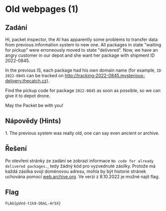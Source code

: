 # Old webpages (1)

## Zadání

Hi, packet inspector, the AI has apparently some problems to transfer data from previous information system to new one. All packages in state "waiting for pickup" were erroneously moved to state "delivered". Now, we have an angry customer in our depot and she want her package with shipment ID 2022-0845.

In the previous IS, each package had his own domain name (for example, `ID 2022-0845` can be tracked on <http://tracking-2022-0845.mysterious-delivery.thecatch.cz)>.

Find the pickup code for package `2022-0845` as soon as possible, so we can give it to depot drone.

May the Packet be with you!

## Nápovědy (Hints)

1\. The previous system was really old, one can say even ancient or archive.

## Řešení

Po otevření stránky ze zadání se zobrazí informace `No code for already delivered packages.`, tedy žádný kód pro vyzvednuté zásilky. Protože má každá zásilka svojí doménovou adresu, mohla by být historie stránek uchována pomocí [web.archive.org](http://web.archive.org/web/20220808090332/http://tracking-2022-0845.mysterious-delivery.thecatch.cz). Ve verzi z 8.10.2022 je možné najít flag.

## Flag

`FLAG{pUVd-t1k9-DbkL-4r5X}`
